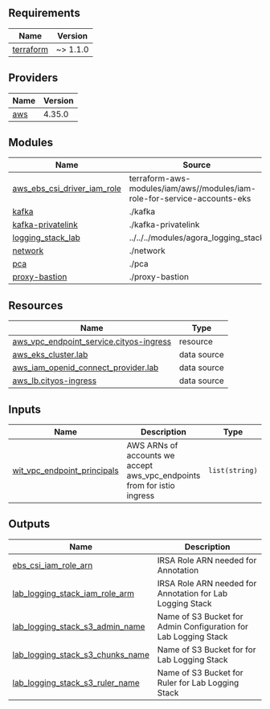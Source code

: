 ## Requirements

| Name | Version |
|------|---------|
| <a name="requirement_terraform"></a> [terraform](#requirement\_terraform) | ~> 1.1.0 |

## Providers

| Name | Version |
|------|---------|
| <a name="provider_aws"></a> [aws](#provider\_aws) | 4.35.0 |

## Modules

| Name | Source | Version |
|------|--------|---------|
| <a name="module_aws_ebs_csi_driver_iam_role"></a> [aws\_ebs\_csi\_driver\_iam\_role](#module\_aws\_ebs\_csi\_driver\_iam\_role) | terraform-aws-modules/iam/aws//modules/iam-role-for-service-accounts-eks | 5.0.0 |
| <a name="module_kafka"></a> [kafka](#module\_kafka) | ./kafka | n/a |
| <a name="module_kafka-privatelink"></a> [kafka-privatelink](#module\_kafka-privatelink) | ./kafka-privatelink | n/a |
| <a name="module_logging_stack_lab"></a> [logging\_stack\_lab](#module\_logging\_stack\_lab) | ../../../modules/agora_logging_stack | n/a |
| <a name="module_network"></a> [network](#module\_network) | ./network | n/a |
| <a name="module_pca"></a> [pca](#module\_pca) | ./pca | n/a |
| <a name="module_proxy-bastion"></a> [proxy-bastion](#module\_proxy-bastion) | ./proxy-bastion | n/a |

## Resources

| Name | Type |
|------|------|
| [aws_vpc_endpoint_service.cityos-ingress](https://registry.terraform.io/providers/hashicorp/aws/latest/docs/resources/vpc_endpoint_service) | resource |
| [aws_eks_cluster.lab](https://registry.terraform.io/providers/hashicorp/aws/latest/docs/data-sources/eks_cluster) | data source |
| [aws_iam_openid_connect_provider.lab](https://registry.terraform.io/providers/hashicorp/aws/latest/docs/data-sources/iam_openid_connect_provider) | data source |
| [aws_lb.cityos-ingress](https://registry.terraform.io/providers/hashicorp/aws/latest/docs/data-sources/lb) | data source |

## Inputs

| Name | Description | Type | Default | Required |
|------|-------------|------|---------|:--------:|
| <a name="input_wit_vpc_endpoint_principals"></a> [wit\_vpc\_endpoint\_principals](#input\_wit\_vpc\_endpoint\_principals) | AWS ARNs of accounts we accept aws\_vpc\_endpoints from for istio ingress | `list(string)` | n/a | yes |

## Outputs

| Name | Description |
|------|-------------|
| <a name="output_ebs_csi_iam_role_arn"></a> [ebs\_csi\_iam\_role\_arn](#output\_ebs\_csi\_iam\_role\_arn) | IRSA Role ARN needed for Annotation |
| <a name="output_lab_logging_stack_iam_role_arm"></a> [lab\_logging\_stack\_iam\_role\_arm](#output\_lab\_logging\_stack\_iam\_role\_arm) | IRSA Role ARN needed for Annotation for Lab Logging Stack |
| <a name="output_lab_logging_stack_s3_admin_name"></a> [lab\_logging\_stack\_s3\_admin\_name](#output\_lab\_logging\_stack\_s3\_admin\_name) | Name of S3 Bucket for Admin Configuration for Lab Logging Stack |
| <a name="output_lab_logging_stack_s3_chunks_name"></a> [lab\_logging\_stack\_s3\_chunks\_name](#output\_lab\_logging\_stack\_s3\_chunks\_name) | Name of S3 Bucket for for Lab Logging Stack |
| <a name="output_lab_logging_stack_s3_ruler_name"></a> [lab\_logging\_stack\_s3\_ruler\_name](#output\_lab\_logging\_stack\_s3\_ruler\_name) | Name of S3 Bucket for Ruler for Lab Logging Stack |
